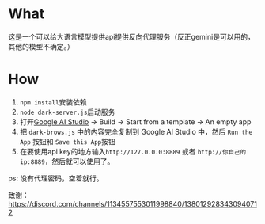 # What
这是一个可以给大语言模型提供api提供反向代理服务（反正gemini是可以用的，其他的模型不确定。）
# How
1. `npm install`安装依赖
2. `node dark-server.js`启动服务
3. 打开[Google AI Studio](https://aistudio.google.com/app/apps) -> Build -> Start from a template -> An empty app
4. 把 `dark-brows.js` 中的内容完全复制到 Google AI Studio 中，然后 `Run the App` 按钮和 `Save this App`按钮
5. 在要使用api key的地方输入`http://127.0.0.0:8889` 或者 `http://你自己的ip:8889`，然后就可以使用了。

ps: 没有代理密码，空着就行。

致谢：https://discord.com/channels/1134557553011998840/1380129283430940712 